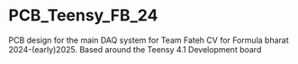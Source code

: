 # PCB_Teensy_FB_24
PCB design for the main DAQ system for Team Fateh CV for Formula bharat 2024-(early)2025. Based around the Teensy 4.1 Development board
